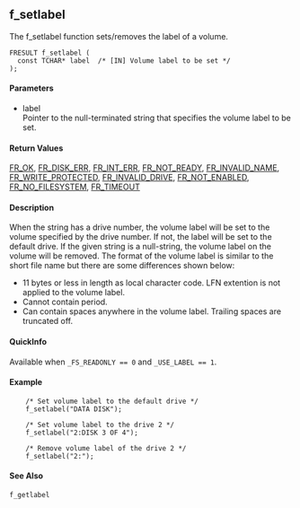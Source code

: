 ## f\_setlabel

The f\_setlabel function sets/removes the label of a volume.

    FRESULT f_setlabel (
      const TCHAR* label  /* [IN] Volume label to be set */
    );

#### Parameters

  - label  
    Pointer to the null-terminated string that specifies the volume
    label to be set.

#### Return Values

[FR\_OK](rc.md#ok), [FR\_DISK\_ERR](rc.md#de),
[FR\_INT\_ERR](rc.md#ie), [FR\_NOT\_READY](rc.md#nr),
[FR\_INVALID\_NAME](rc.md#in), [FR\_WRITE\_PROTECTED](rc.md#wp),
[FR\_INVALID\_DRIVE](rc.md#id), [FR\_NOT\_ENABLED](rc.md#ne),
[FR\_NO\_FILESYSTEM](rc.md#ns), [FR\_TIMEOUT](rc.md#tm)

#### Description

When the string has a drive number, the volume label will be set to the
volume specified by the drive number. If not, the label will be set to
the default drive. If the given string is a null-string, the volume
label on the volume will be removed. The format of the volume label is
similar to the short file name but there are some differences shown
below:

  - 11 bytes or less in length as local character code. LFN extention is
    not applied to the volume label.
  - Cannot contain period.
  - Can contain spaces anywhere in the volume label. Trailing spaces are
    truncated off.

#### QuickInfo

Available when `_FS_READONLY == 0` and `_USE_LABEL == 1`.

#### Example

``` 
    /* Set volume label to the default drive */
    f_setlabel("DATA DISK");

    /* Set volume label to the drive 2 */
    f_setlabel("2:DISK 3 OF 4");

    /* Remove volume label of the drive 2 */
    f_setlabel("2:");
```

#### See Also

`f_getlabel`
